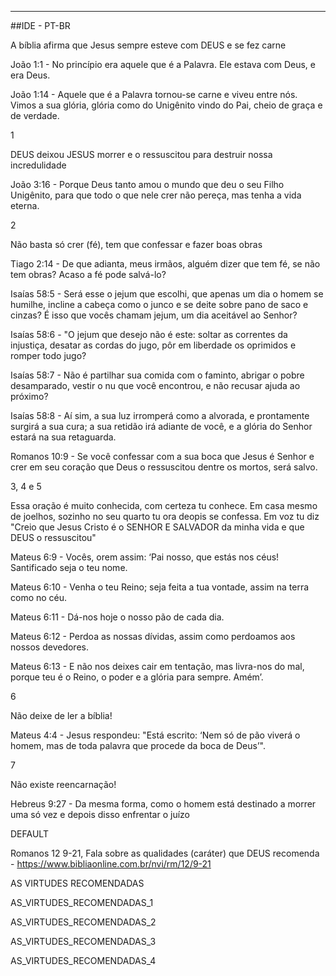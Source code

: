 ---
##IDE - PT-BR

A bíblia afirma que Jesus sempre esteve com DEUS e se fez carne

João 1:1 - No princípio era aquele que é a Palavra. Ele estava com Deus, e era Deus.

João 1:14 - Aquele que é a Palavra tornou-se carne e viveu entre nós. Vimos a sua glória, glória como do Unigênito vindo do Pai, cheio de graça e de verdade.

1

DEUS deixou JESUS morrer e o ressuscitou para destruir nossa incredulidade

João 3:16 - Porque Deus tanto amou o mundo que deu o seu Filho Unigênito, para que todo o que nele crer não pereça, mas tenha a vida eterna.

2

Não basta só crer (fé), tem que confessar e fazer boas obras

Tiago 2:14 - De que adianta, meus irmãos, alguém dizer que tem fé, se não tem obras? Acaso a fé pode salvá-lo?

Isaías 58:5 - Será esse o jejum que escolhi, que apenas um dia o homem se humilhe, incline a cabeça como o junco e se deite sobre pano de saco e cinzas? É isso que vocês chamam jejum, um dia aceitável ao Senhor?

Isaías 58:6 -  "O jejum que desejo não é este: soltar as correntes da injustiça, desatar as cordas do jugo, pôr em liberdade os oprimidos e romper todo jugo?

Isaías 58:7 - Não é partilhar sua comida com o faminto, abrigar o pobre desamparado, vestir o nu que você encontrou, e não recusar ajuda ao próximo?

Isaías 58:8 - Aí sim, a sua luz irromperá como a alvorada, e prontamente surgirá a sua cura; a sua retidão irá adiante de você, e a glória do Senhor estará na sua retaguarda.

Romanos 10:9 - Se você confessar com a sua boca que Jesus é Senhor e crer em seu coração que Deus o ressuscitou dentre os mortos, será salvo.

3, 4 e 5

Essa oração é muito conhecida, com certeza tu conhece. Em casa mesmo de joelhos, sozinho no seu quarto tu ora deopis se confessa. Em voz tu diz "Creio que Jesus Cristo é o SENHOR E SALVADOR da minha vida e que DEUS o ressuscitou"

Mateus 6:9 - Vocês, orem assim: ‘Pai nosso, que estás nos céus! Santificado seja o teu nome.

Mateus 6:10 - Venha o teu Reino; seja feita a tua vontade, assim na terra como no céu.

Mateus 6:11 - Dá-nos hoje o nosso pão de cada dia.

Mateus 6:12 - Perdoa as nossas dívidas, assim como perdoamos aos nossos devedores.

Mateus 6:13 - E não nos deixes cair em tentação, mas livra-nos do mal, porque teu é o Reino, o poder e a glória para sempre. Amém’.

6

Não deixe de ler a bíblia!

Mateus 4:4 - Jesus respondeu: "Está escrito: ‘Nem só de pão viverá o homem, mas de toda palavra que procede da boca de Deus’".

7

Não existe reencarnação!

Hebreus 9:27 - Da mesma forma, como o homem está destinado a morrer uma só vez e depois disso enfrentar o juízo

DEFAULT

Romanos 12 9-21, Fala sobre as qualidades (caráter) que DEUS recomenda - https://www.bibliaonline.com.br/nvi/rm/12/9-21

AS VIRTUDES RECOMENDADAS

AS_VIRTUDES_RECOMENDADAS_1

AS_VIRTUDES_RECOMENDADAS_2

AS_VIRTUDES_RECOMENDADAS_3

AS_VIRTUDES_RECOMENDADAS_4
